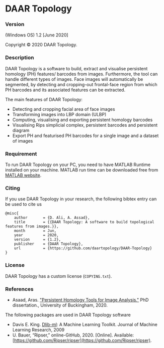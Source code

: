 # DAAR Topology

### Version
(Windows OS) 1.2 [June 2020]


Copyright © 2020 DAAR Topology.


### Description

DAAR Topology is a software to build, extract and visualise persistent homology (PH) features/ barcodes from images. Furthermore, the tool can handle different types of images. Face images will automatically be segmented, by detecting and cropping-out frontal-face region from which PH barcodes and its associated features can be extracted.


The main features of DAAR Topology:

  - Detecting and cropping facial area of face images
  - Transforming images into LBP domain (ULBP)
  - Computing, visualising and exporting persistent homology barcodes
  - Visualising Rips simplicial complex, persistent barcodes and persistent diagram
  - Export PH and featurised PH barcodes for a single image and a dataset of images


### Requirement

To run DAAR Topology on your PC, you need to have MATLAB Runtime installed on your machine. MATLAB run time can be downloaded free from  [MATLAB website](https://www.mathworks.com/products/compiler/matlab-runtime.html).


### Citing

If you use DAAR Topology in your research, the following bibtex entry can be used to cite us

```
@misc{
    author       = {D. Ali, A. Assad},
    title        = {{DAAR Topology: A software to build topological features from images.}},
    month        = Jun,
    year         = 2020,
    version      = {1.2},
    publisher    = {DAAR Topology},
    url          = {https://github.com/daartopology/DAAR-Topology}
}
```


### License

DAAR Topology has a custom license (`COPYING.txt`).


### References

- Asaad, Aras. ["Persistent Homology Tools for Image Analysis."](https://bear.buckingham.ac.uk/467/1/DPhil%20_Final_ForPrint_22_2_2020.pdf) PhD dissertation., University of Buckingham, 2020.

The following packages are used in DAAR Topology software

- Davis E. King. [Dlib-ml](https://github.com/davisking/dlib): A Machine Learning Toolkit. Journal of Machine Learning Research, 2009
- U. Bauer, “Ripser,” online-GitHub, 2020. [Online]. Available:
[https://github.com/Ripser/ripser](https://github.com/Ripser/ripser).
